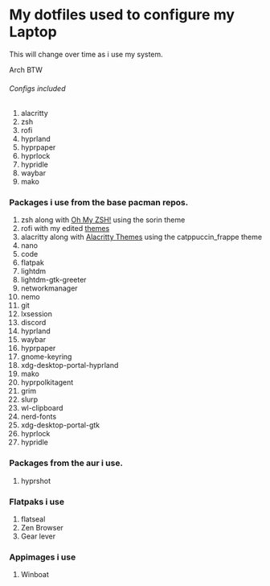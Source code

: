 # My dotfiles used to configure my Laptop

This will change over time as i use my system.

Arch BTW

###### Configs included

1. alacritty
2. zsh
3. rofi
4. hyprland
5. hyprpaper
6. hyprlock
7. hypridle
8. waybar
9. mako

### Packages i use from the base pacman repos.

1. zsh along with [Oh My ZSH!](https://ohmyz.sh/) using the sorin theme
2. rofi with my edited [themes](https://github.com/copeison/rofi-themes)
3. alacritty along with [Alacritty Themes](https://github.com/alacritty/alacritty-theme) using the catppuccin_frappe theme
4. nano
5. code
6. flatpak
7. lightdm
8. lightdm-gtk-greeter
9. networkmanager
10. nemo
11. git
12. lxsession
13. discord
14. hyprland
15. waybar
16. hyprpaper
17. gnome-keyring
18. xdg-desktop-portal-hyprland
19. mako
20. hyprpolkitagent
21. grim
22. slurp
23. wl-clipboard
24. nerd-fonts
25. xdg-desktop-portal-gtk
26. hyprlock
27. hypridle

### Packages from the aur i use.
1. hyprshot

### Flatpaks i use

1. flatseal
2. Zen Browser
3. Gear lever

### Appimages i use
1. Winboat

